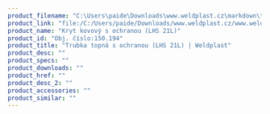 ```yaml
---
product_filename: "C:\Users\paide\Downloads\www.weldplast.cz\markdown\trubka-topna-s-ochranou-lhs-21l.md"
product_link: "file:/C:/Users/paide/Downloads/www.weldplast.cz/www.weldplast.cz/sk/trubka-topna-s-ochranou-lhs-21l"
product_name: "Kryt kovový s ochranou (LHS 21L)"
product_id: "Obj. číslo:150.194"
product_title: "Trubka topná s ochranou (LHS 21L) | Weldplast"
product_desc: ""
product_specs: ""
product_downloads: ""
product_href: ""
product_desc_2: ""
product_accessories: ""
product_similar: ""
---
```


